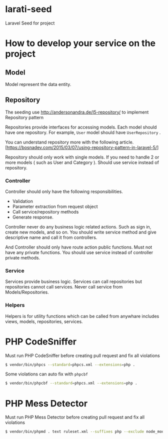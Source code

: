 # larati-seed
Laravel Seed for project

# How to develop your service on the project


## Model

Model represent the data entity.

## Repository

The seeding use http://andersonandra.de/l5-repository/ to implement Repository pattern

Repositories provide interfaces for accessing models. Each model should have one repository. For example, `User` model should have `UserRepository` . 

You can understand repository more with the following article.
[https://bosnadev.com/2015/03/07/using-repository-pattern-in-laravel-5/]


Repository should only work with single models. If you need to handle 2 or more models ( such as User and Category ). Should use service instead of repository.

### Controller

Controller should only have the following responsibilities.

* Validation
* Parameter extraction from request object
* Call service/repository methods
* Generate response.

Controller never do any business logic related actions. Such as sign in, create new models, and so on. You should write service method and give descriptive name and call it from controllers.

And Controller should only have route action public functions. Must not have any private functions. You should use service instead of controller private methods.


### Service

Services provide business logic. Services can call repositories but repositories cannot call services. Never call service from Models/Repositories.


### Helpers

Helpers is for utility functions which can be called from anywhare includes views, models, repositories, services.

# PHP CodeSniffer 

Must run PHP CodeSniffer before creating pull request and fix all violations
```bash
$ vendor/bin/phpcs --standard=phpcs.xml --extensions=php .
```

Some violations can auto fix with `phpcbf`
```bash
$ vendor/bin/phpcbf --standard=phpcs.xml --extensions=php .
```

# PHP Mess Detector 

Must run PHP Mess Detector before creating pull request and fix all violations
```bash
$ vendor/bin/phpmd . text ruleset.xml --suffixes php --exclude node_modules,resources,storage,vendor,.phpstorm.meta.php,_ide_helper.php,app\Console\Kernel.php
```